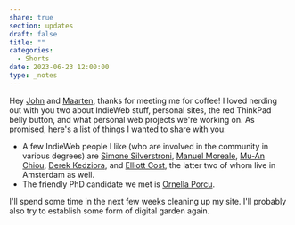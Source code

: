 ```yaml
---
share: true
section: updates
draft: false
title: ""
categories:
  - Shorts
date: 2023-06-23 12:00:00
type: _notes
---
```


Hey [John](https://www.jboy.space/) and [Maarten](https://murb.nl/), thanks for meeting me for coffee! I loved nerding out with you two about IndieWeb stuff, personal sites, the red ThinkPad belly button, and what personal web projects we're working on. As promised, here's a list of things I wanted to share with you:

- A few IndieWeb people I like (who are involved in the community in various degrees) are [Simone Silverstroni](https://simonesilvestroni.com/), [Manuel Moreale](https://manuelmoreale.com/), [Mu-An Chiou](https://muan.co/), [Derek Kedziora](https://derekkedziora.com/), and [Elliott Cost](https://elliott.computer/), the latter two of whom live in Amsterdam as well.
- The friendly PhD candidate we met is [Ornella Porcu](https://www.linkedin.com/in/ornella-porcu-5aa20119).

I'll spend some time in the next few weeks cleaning up my site. I'll probably also try to establish some form of digital garden again.
